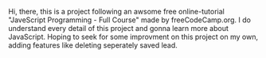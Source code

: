 Hi, there, this is a project following an awsome free online-tutorial "JaveScript Programming - Full Course" made by freeCodeCamp.org. 
I do understand every detail of this project and gonna learn more about JavaScript.
Hoping to seek for some improvment on this project on my own, adding features like deleting seperately saved lead. 
